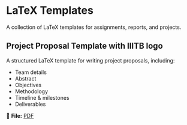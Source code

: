 # LaTeX Templates

A collection of LaTeX templates for assignments, reports, and projects.


## Project Proposal Template with IIITB logo
A structured LaTeX template for writing project proposals, including:  
- Team details  
- Abstract  
- Objectives  
- Methodology  
- Timeline & milestones  
- Deliverables  

📂 **File:** [PDF](Project%20Proposal%20Template%20With%20IIITB%20logo/Project_Proposal_Template.pdf)  
